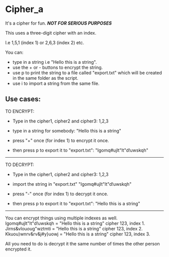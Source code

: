 # Cipher_a
It's a cipher for fun. 
***NOT FOR SERIOUS PURPOSES***

This uses a three-digit cipher with an index.

I.e 1,5,1 (index 1) or 2,6,3 (index 2) etc.

You can:
- type in a string i.e "Hello this is a string".
- use the + or - buttons to encrypt the string.
- use p to print the string to a file called "export.txt" which will be created in the same folder as the script.
- use i to import a string from the same file.

Use cases:
---
TO ENCRYPT:
- Type in the cipher1, cipher2 and cipher3:
1,2,3

- type in a string for somebody:
"Hello this is a string"

- press "+" once (for index 1) to encrypt it once. 
- then press p to export it to "export.txt":
"Igomq#ujlt"lt"d!uwskqh"

---
TO DECRYPT:
- Type in the cipher1, cipher2 and cipher3:
1,2,3

- import the string in "export.txt"
"Igomq#ujlt"lt"d!uwskqh"

- press "-" once (for index 1) to decrypt it once.
- then press p to export it to "export.txt":
"Hello this is a string"
---
You can encrypt things using multiple indexes as well.
Igomq#ujlt"lt"d!uwskqh = "Hello this is a string" cipher 123, index 1.
Jirns&vlou$ou$g"wztmti = "Hello this is a string" cipher 123, index 2.
Kkuou)wnrv&rv&j#y}uowj = "Hello this is a string" cipher 123, index 3.

All you need to do is decrypt it the same number of times the other person encrypted it.


